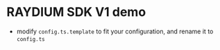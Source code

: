 # RAYDIUM SDK V1 demo

- modify `config.ts.template` to fit your configuration, and rename it to `config.ts`